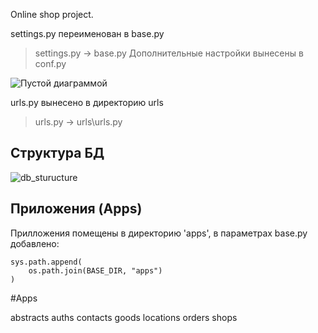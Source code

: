 Online shop project.


settings.py переименован в base.py
> settings.py -> base.py
Дополнительные настройки вынесены в conf.py

![Пустой диаграммой](https://user-images.githubusercontent.com/91150884/190425971-1dd63bdb-64b4-4d49-b97e-58fd90446bff.png)




urls.py вынесено в директорию urls
> urls.py -> urls\urls.py



## Структура БД

![db_sturucture](https://user-images.githubusercontent.com/91150884/190425782-d3ca7f12-9ac7-4adb-8e1a-cbe87be5ae2b.png)




## Приложения (Apps)

Прилложения помещены в директорию 'apps', в параметрах base.py добавлено:
```
sys.path.append(
    os.path.join(BASE_DIR, "apps")
)
```

#Apps

abstracts
auths
contacts
goods
locations
orders
shops

